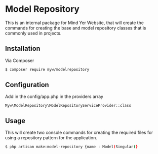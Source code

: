 # Model Repository

This is an internal package for Mind Yer Website, that will create the commands for creating the base and model repository classes that is commonly used in projects.

## Installation

Via Composer

``` bash
$ composer require myw/modelrepository
```

## Configuration

Add in the config/app.php in the providers array

```
Myw\ModelRepository\ModelRepositoryServiceProvider::class
```

## Usage

This will create two console commands for creating the required files for using a repository pattern for the application.

``` bash
$ php artisan make:model-repository {name : Model(Singular)}
```
